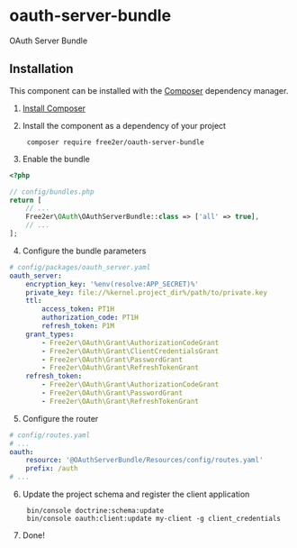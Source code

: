# oauth-server-bundle
OAuth Server Bundle

## Installation
This component can be installed with the [Composer](https://getcomposer.org/) dependency manager.

1. [Install Composer](https://getcomposer.org/doc/00-intro.md)

2. Install the component as a dependency of your project

        composer require free2er/oauth-server-bundle

3. Enable the bundle

```php
<?php

// config/bundles.php
return [
    // ...
    Free2er\OAuth\OAuthServerBundle::class => ['all' => true],
    // ...
];
```

4. Configure the bundle parameters

```yml
# config/packages/oauth_server.yaml
oauth_server:
    encryption_key: '%env(resolve:APP_SECRET)%'
    private_key: file://%kernel.project_dir%/path/to/private.key
    ttl:
        access_token: PT1H
        authorization_code: PT1H
        refresh_token: P1M
    grant_types:
        - Free2er\OAuth\Grant\AuthorizationCodeGrant
        - Free2er\OAuth\Grant\ClientCredentialsGrant
        - Free2er\OAuth\Grant\PasswordGrant
        - Free2er\OAuth\Grant\RefreshTokenGrant
    refresh_token:
        - Free2er\OAuth\Grant\AuthorizationCodeGrant
        - Free2er\OAuth\Grant\PasswordGrant
        - Free2er\OAuth\Grant\RefreshTokenGrant    
```

5. Configure the router

```yml
# config/routes.yaml
# ...
oauth:
    resource: '@OAuthServerBundle/Resources/config/routes.yaml'
    prefix: /auth
# ...
```

6. Update the project schema and register the client application

        bin/console doctrine:schema:update
        bin/console oauth:client:update my-client -g client_credentials

7. Done!
